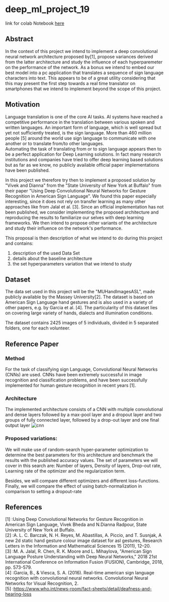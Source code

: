 # deep_ml_project_19
link for colab Notebook [here](https://colab.research.google.com/drive/1AuAllaSfyH2CeOOIhTfAYsHlt0NH88xH)

## Abstract

In the context of this project we intend to implement a deep convolutional neural network architecture proposed by[1], propose variances derived from the latter architecture and study the influence of each hyperparemeter on the performance of the network. As a bonus we intend to embed our best model into a pc application that translates a sequence of sign language characters into text. This appears to be of a great utility considering that this may present the first step towards a real time translator on smartphones that we intend to implement beyond the scope of this project.


## Motivation

Language translation is one of the core AI tasks. AI systems have reached a competitive performance in the translation between various spoken and written languages.
An important form of language, which is well spread but yet not sufficiently treated, is the sign language. More than 460 million people [5] around the world use sign language to communicate with one another or to translate from/to other languages. <br>
Automating the task of translating from or to sign language appears then to be a perfect application for Deep Learning solutions. In fact many research institutions and companies have tried to offer deep learning based solutions but as far as we know, no publicly available official paper implementations have been published.<br>

In this project we therefore try then to implement a proposed solution by "Vivek and Dianna" from the "State University of New York at Buffalo" from their paper "Using Deep Convolutional Neural Networks for Gesture Recognition in American Sign Language". 
We found this paper especially interesting, since it does not rely on transfer learning as many other approaches like from Jalal et al. [3].
Since an official implementation has not been published, we consider implementing the proposed architecture and reproducing the results to familiarize our selves with deep learning frameworks. We then intend to propose other variants of the architecture and study their influence on the network's performance.<br>

This proposal is then description of what we intend to do during this project and contains:
1. description of the used Data Set
2. details about the baseline architecture 
3. the set hyperparameters variation that we intend to study

## Dataset

The data set used in this project will be the "MUHandImagesASL", made publicly available by the Massey University[2]. The dataset is based on American Sign Language hand gestures and is also used in a variety of other papers, e.g. by Garcia et al. [4]. The particularity of this dataset lies on covering large variety of hands, dialects and illumination conditions.<br>

The dataset contains 2425 images of 5 individuals, divided in 5 separated folders, one for each volunteer.


## Reference Paper
### Method
For the task of classifying sign Language, Convolutional Neural Networks (CNNs) are used.  CNNs have been extremely 
successful in image recognition and classification problems, and have been successfully implemented for human gesture 
recognition in recent years [1].
### Architecture
The implemented architecture consists of a CNN with multiple convolutional and dense layers followed by a max-pool layer
and a dropout layer and two groups of fully connected layer, followed by a drop-out layer and one final output layer 
![cnn](https://gitlab.com/ramzi_ourari/deep_ml_project_19/uploads/a2ccd912c7c6cc0d241385ac2070d392/cnn.PNG)
### Proposed variations:
We will make use of random-search hyper-parameter optimization to determine the best parameters for this architecture and 
benchmark the results with the published accuracy values.
The set of parameters we will cover in this search are: Number of layers, Density of layers, Drop-out rate, Learning rate of the optimizer and the regularization term.

Besides, we will compare different optimizers and different loss-functions.  Finally, we will compare the effect of using batch-normalization in comparison to setting a dropout-rate

## References
[1] :Using Deep Convolutional Networks for Gesture Recognition in American Sign Language,
Vivek Bheda and N.Dianna Radpour, State University of New York at Buffalo.<br>
[2] :A. L. C. Barczak, N. H. Reyes, M. Abastillas, A. Piccio, and T. Susnjak, A new 2d static hand
gesture colour image dataset for asl gestures, Research Letters in the Information and Mathematical Sciences 15 (2011), 12–20.<br>
[3] :M. A. Jalal, R. Chen, R. K. Moore and L. Mihaylova, "American Sign Language Posture Understanding with Deep Neural Networks," 2018 21st International Conference on Information Fusion (FUSION), Cambridge, 2018, pp. 573-579.<br>
[4] :Garcia, B., & Viesca, S. A. (2016). Real-time american sign language recognition with convolutional neural networks. Convolutional Neural Networks for Visual Recognition, 2.<br>
[5] :https://www.who.int/news-room/fact-sheets/detail/deafness-and-hearing-loss
